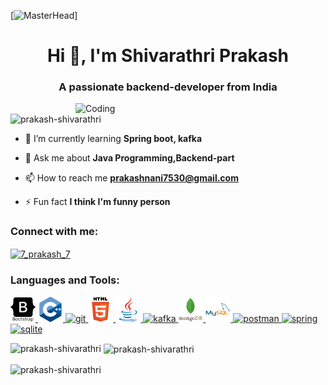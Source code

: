 [![MasterHead](https://media.geeksforgeeks.org/wp-content/uploads/20221123153249/SkillsRequiredtoBecomeaBackendDeveloper.png)]
<h1 align="center">Hi 👋, I'm Shivarathri Prakash</h1>
<h3 align="center">A passionate backend-developer from India</h3>
<img align="right" alt="Coding" width="400" src="https://as1.ftcdn.net/v2/jpg/05/65/72/74/1000_F_565727450_3IW2k3swLyJFZuVCsC3IviNkTRdd3J5p.jpg">

<p align="left"> <img src="https://komarev.com/ghpvc/?username=prakash-shivarathri&label=Profile%20views&color=0e75b6&style=flat" alt="prakash-shivarathri" /> </p>

- 🌱 I’m currently learning **Spring boot, kafka**

- 💬 Ask me about **Java Programming,Backend-part**

- 📫 How to reach me **prakashnani7530@gmail.com**

- ⚡ Fun fact **I think I'm funny person**

<h3 align="left">Connect with me:</h3>
<p align="left">
<a href="https://instagram.com/7_prakash_7" target="blank"><img align="center" src="https://raw.githubusercontent.com/rahuldkjain/github-profile-readme-generator/master/src/images/icons/Social/instagram.svg" alt="7_prakash_7" height="30" width="40" /></a>
</p>

<h3 align="left">Languages and Tools:</h3>
<p align="left"> <a href="https://getbootstrap.com" target="_blank" rel="noreferrer"> <img src="https://raw.githubusercontent.com/devicons/devicon/master/icons/bootstrap/bootstrap-plain-wordmark.svg" alt="bootstrap" width="40" height="40"/> </a> <a href="https://www.w3schools.com/cpp/" target="_blank" rel="noreferrer"> <img src="https://raw.githubusercontent.com/devicons/devicon/master/icons/cplusplus/cplusplus-original.svg" alt="cplusplus" width="40" height="40"/> </a> <a href="https://git-scm.com/" target="_blank" rel="noreferrer"> <img src="https://www.vectorlogo.zone/logos/git-scm/git-scm-icon.svg" alt="git" width="40" height="40"/> </a> <a href="https://www.w3.org/html/" target="_blank" rel="noreferrer"> <img src="https://raw.githubusercontent.com/devicons/devicon/master/icons/html5/html5-original-wordmark.svg" alt="html5" width="40" height="40"/> </a> <a href="https://www.java.com" target="_blank" rel="noreferrer"> <img src="https://raw.githubusercontent.com/devicons/devicon/master/icons/java/java-original.svg" alt="java" width="40" height="40"/> </a> <a href="https://kafka.apache.org/" target="_blank" rel="noreferrer"> <img src="https://www.vectorlogo.zone/logos/apache_kafka/apache_kafka-icon.svg" alt="kafka" width="40" height="40"/> </a> <a href="https://www.mongodb.com/" target="_blank" rel="noreferrer"> <img src="https://raw.githubusercontent.com/devicons/devicon/master/icons/mongodb/mongodb-original-wordmark.svg" alt="mongodb" width="40" height="40"/> </a> <a href="https://www.mysql.com/" target="_blank" rel="noreferrer"> <img src="https://raw.githubusercontent.com/devicons/devicon/master/icons/mysql/mysql-original-wordmark.svg" alt="mysql" width="40" height="40"/> </a> <a href="https://postman.com" target="_blank" rel="noreferrer"> <img src="https://www.vectorlogo.zone/logos/getpostman/getpostman-icon.svg" alt="postman" width="40" height="40"/> </a> <a href="https://spring.io/" target="_blank" rel="noreferrer"> <img src="https://www.vectorlogo.zone/logos/springio/springio-icon.svg" alt="spring" width="40" height="40"/> </a> <a href="https://www.sqlite.org/" target="_blank" rel="noreferrer"> <img src="https://www.vectorlogo.zone/logos/sqlite/sqlite-icon.svg" alt="sqlite" width="40" height="40"/> </a> </p>

<p><img align="left" src="https://github-readme-stats.vercel.app/api/top-langs?username=prakash-shivarathri&show_icons=true&locale=en&layout=compact" alt="prakash-shivarathri" /></p>

<p>&nbsp;<img align="center" src="https://github-readme-stats.vercel.app/api?username=prakash-shivarathri&show_icons=true&locale=en" alt="prakash-shivarathri" /></p>

<p><img align="center" src="https://github-readme-streak-stats.herokuapp.com/?user=prakash-shivarathri&" alt="prakash-shivarathri" /></p>

